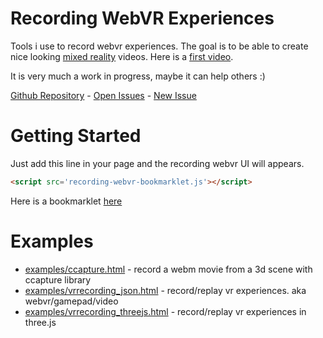 # Recording WebVR Experiences

Tools i use to record webvr experiences. The goal is to be able to create 
nice looking [mixed reality](https://en.wikipedia.org/wiki/Mixed_reality) videos.
Here is a [first video](https://twitter.com/LearningThreejs/status/814910888285274112).

It is very much a work in progress, maybe it can help others :)

[Github Repository](http://github.com/jeromeetienne/recording-webvr/) - 
[Open Issues](http://github.com/jeromeetienne/recording-webvr/issues/) -
[New Issue](http://github.com/jeromeetienne/recording-webvr/issues/new)


# Getting Started

Just add this line in your page and the recording webvr UI will appears.

```html
<script src='recording-webvr-bookmarklet.js'></script>
```

Here is a bookmarklet
[here](javascript:\(function\(\){document.body.appendChild\(document.createElement\('script'\)\).src='';}\)\(\);\))

# Examples
- [examples/ccapture.html](https://jeromeetienne.github.io/recording-webvr/examples/ccapture.html) - record a webm movie from a 3d scene with ccapture library
- [examples/vrrecording_json.html](https://jeromeetienne.github.io/recording-webvr/examples/vrrecording_json.html) - record/replay vr experiences. aka webvr/gamepad/video
- [examples/vrrecording_threejs.html](https://jeromeetienne.github.io/recording-webvr/examples/vrrecording_threejs.html) - record/replay vr experiences in three.js
